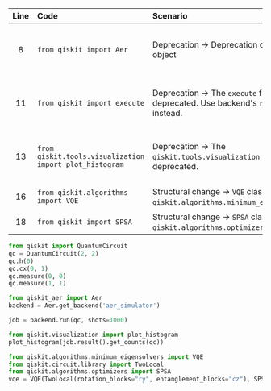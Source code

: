 | Line | Code | Scenario | Reference | Artifact | Refactoring |
| :--: | :--- | :------- | :-------: | :------- | :---------- |
| 8 | `from qiskit import Aer` | Deprecation -> Deprecation of qiskit.Aer object | qrn_tax_ddbb-0771d384-706f-40c0-818d-20a4b728e9a2 | qiskit.Aer | `from qiskit_aer import Aer` |
| 11 | `from qiskit import execute` | Deprecation -> The `execute` function is deprecated. Use backend's `run` method instead. | qrn_tax_ddbb-c5bbb596-c36f-40b7-9984-82136eb9c656 | execute | |
| 13 | `from qiskit.tools.visualization import plot_histogram` | Deprecation -> The `qiskit.tools.visualization` module is deprecated. | qrn_tax_ddbb-f4566a3d-6928-46a7-a2cb-31cd69741944 | qiskit.tools.visualization | `from qiskit.visualization import plot_histogram` |
| 16 | `from qiskit.algorithms import VQE` | Structural change -> `VQE` class moved to `qiskit.algorithms.minimum_eigensolvers`. | IK | qiskit.algorithms.VQE | `from qiskit.algorithms.minimum_eigensolvers import VQE` |
| 18 | `from qiskit import SPSA` | Structural change -> `SPSA` class moved to `qiskit.algorithms.optimizers`. | IK | qiskit.SPSA | `from qiskit.algorithms.optimizers import SPSA` |


```python
from qiskit import QuantumCircuit
qc = QuantumCircuit(2, 2)
qc.h(0)
qc.cx(0, 1)
qc.measure(0, 0)
qc.measure(1, 1)

from qiskit_aer import Aer
backend = Aer.get_backend('aer_simulator')

job = backend.run(qc, shots=1000)

from qiskit.visualization import plot_histogram
plot_histogram(job.result().get_counts(qc))

from qiskit.algorithms.minimum_eigensolvers import VQE
from qiskit.circuit.library import TwoLocal
from qiskit.algorithms.optimizers import SPSA
vqe = VQE(TwoLocal(rotation_blocks="ry", entanglement_blocks="cz"), SPSA())
```